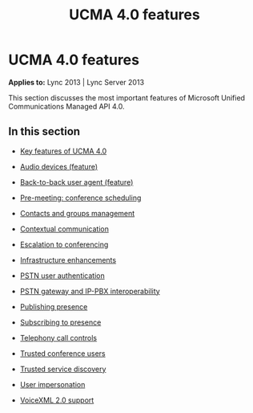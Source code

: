 ﻿---
title: UCMA 4.0 features
TOCTitle: UCMA 4.0 features
ms:assetid: 4dfe8247-1b67-4d66-9ca1-0b7f5d919385
ms:mtpsurl: https://msdn.microsoft.com/en-us/library/Dn465948(v=office.15)
ms:contentKeyID: 57102659
ms.date: 07/25/2014
mtps_version: v=office.15
---

# UCMA 4.0 features


**Applies to:** Lync 2013 | Lync Server 2013

This section discusses the most important features of Microsoft Unified Communications Managed API 4.0.

## In this section

  - [Key features of UCMA 4.0](key-features-of-ucma-4-0.md)

  - [Audio devices (feature)](audio-devices-feature.md)

  - [Back-to-back user agent (feature)](back-to-back-user-agent-feature.md)

  - [Pre-meeting: conference scheduling](pre-meeting-conference-scheduling.md)

  - [Contacts and groups management](contacts-and-groups-management.md)

  - [Contextual communication](contextual-communication.md)

  - [Escalation to conferencing](escalation-to-conferencing.md)

  - [Infrastructure enhancements](infrastructure-enhancements.md)

  - [PSTN user authentication](pstn-user-authentication.md)

  - [PSTN gateway and IP-PBX interoperability](pstn-gateway-and-ip-pbx-interoperability.md)

  - [Publishing presence](publishing-presence.md)

  - [Subscribing to presence](subscribing-to-presence.md)

  - [Telephony call controls](telephony-call-controls.md)

  - [Trusted conference users](trusted-conference-users.md)

  - [Trusted service discovery](trusted-service-discovery.md)

  - [User impersonation](user-impersonation.md)

  - [VoiceXML 2.0 support](voicexml-2-0-support.md)

